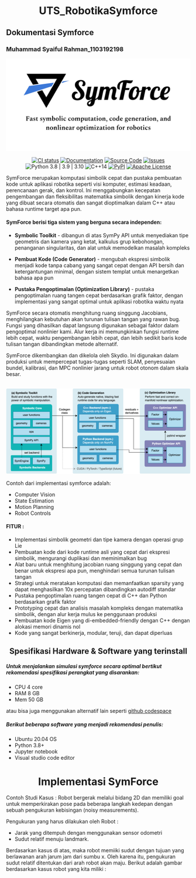 <h1 align="center">UTS_RobotikaSymforce</h1>

## Dokumentasi Symforce
### Muhammad Syaiful Rahman_1103192198

![SymForce](docs/Symforce.png#gh-light-mode-only)
<!-- DARK_MODE_ONLY -->

<p align="center">
<a href="https://github.com/symforce-org/symforce/actions/workflows/ci.yml?query=branch%3Amain"><img alt="CI status" src="https://github.com/symforce-org/symforce/actions/workflows/ci.yml/badge.svg" /></a>
<a href="https://symforce.org"><img alt="Documentation" src="https://img.shields.io/badge/api-docs-blue" /></a>
<a href="https://github.com/symforce-org/symforce"><img alt="Source Code" src="https://img.shields.io/badge/source-code-blue" /></a>
<a href="https://github.com/symforce-org/symforce/issues"><img alt="Issues" src="https://img.shields.io/badge/issue-tracker-blue" /></a>
<img alt="Python 3.8 | 3.9 | 3.10" src="https://img.shields.io/pypi/pyversions/symforce" />
<img alt="C++14" src="https://img.shields.io/badge/c++-14-blue" />
<a href="https://pypi.org/project/symforce/"><img alt="PyPI" src="https://img.shields.io/pypi/v/symforce" /></a>
<a href="https://github.com/symforce-org/symforce/tree/main/LICENSE"><img alt="Apache License" src="https://img.shields.io/pypi/l/symforce" /></a>
</p>

SymForce merupakan komputasi simbolik cepat dan pustaka pembuatan kode untuk aplikasi robotika seperti visi komputer, estimasi keadaan, perencanaan gerak, dan kontrol. Ini menggabungkan kecepatan pengembangan dan fleksibilitas matematika simbolik dengan kinerja kode yang dibuat secara otomatis dan sangat dioptimalkan dalam C++ atau bahasa runtime target apa pun. 

#### SymForce berisi tiga sistem yang berguna secara independen:

+ **Symbolic Toolkit** - dibangun di atas SymPy API untuk menyediakan tipe geometris dan kamera yang ketat, kalkulus grup kebohongan, penanganan singularitas, dan alat untuk memodelkan masalah kompleks

+ **Pembuat Kode (Code Generator)** - mengubah ekspresi simbolik menjadi kode tanpa cabang yang sangat cepat dengan API bersih dan ketergantungan minimal, dengan sistem templat untuk menargetkan bahasa apa pun

+ **Pustaka Pengoptimalan (Optimization Library)** - pustaka pengoptimalan ruang tangen cepat berdasarkan grafik faktor, dengan implementasi yang sangat optimal untuk aplikasi robotika waktu nyata

SymForce secara otomatis menghitung ruang singgung Jacobians, menghilangkan kebutuhan akan turunan tulisan tangan yang rawan bug. Fungsi yang dihasilkan dapat langsung digunakan sebagai faktor dalam pengoptimal nonlinier kami. Alur kerja ini memungkinkan fungsi runtime lebih cepat, waktu pengembangan lebih cepat, dan lebih sedikit baris kode tulisan tangan dibandingkan metode alternatif.

SymForce dikembangkan dan dikelola oleh Skydio. Ini digunakan dalam produksi untuk mempercepat tugas-tugas seperti SLAM, penyesuaian bundel, kalibrasi, dan MPC nonlinier jarang untuk robot otonom dalam skala besar.

<br/>

<img alt="SymForce" src="docs/SymforceDiagram.png" width="700px"/>

<br/>

Contoh dari implementasi symforce adalah:
- Computer Vision
- State Estimation
- Motion Planning
- Robot Controls

#### FITUR :

+ Implementasi simbolik geometri dan tipe kamera dengan operasi grup Lie
+ Pembuatan kode dari kode runtime asli yang cepat dari ekspresi simbolik, mengurangi duplikasi dan meminimalkan bug
+ Alat baru untuk menghitung jacobian ruang singgung yang cepat dan benar untuk ekspresi apa pun, menghindari semua turunan tulisan tangan
+ Strategi untuk meratakan komputasi dan memanfaatkan sparsity yang dapat menghasilkan 10x percepatan dibandingkan autodiff standar
+ Pustaka pengoptimalan ruang tangen cepat di C++ dan Python berdasarkan grafik faktor
+ Prototyping cepat dan analisis masalah kompleks dengan matematika simbolik, dengan alur kerja mulus ke penggunaan produksi
+ Pembuatan kode Eigen yang di-embedded-friendly dengan C++ dengan alokasi memori dinamis nol
+ Kode yang sangat berkinerja, modular, teruji, dan dapat diperluas

<h2 align="center">Spesifikasi Hardware & Software yang terinstall</h2>

##### Untuk menjalankan simulasi symforce secara optimal bertikut rekomendasi spesifikasi perangkat yang disarankan:

- CPU 4 core
- RAM 8 GB
- Mem 50 GB

atau bisa juga menggunakan alternatif lain seperti [github codespace](https://github.com/features/codespaces)

##### Berikut beberapa software yang menjadi rekomendasi penulis:

- Ubuntu 20.04 OS
- Python 3.8+
- Jupyter notebook
- Visual studio code editor

<h1 align="center">Implementasi SymForce</h1>

Contoh Studi Kasus : Robot bergerak melalui bidang 2D dan memiliki goal untuk memperkirakan pose pada beberapa langkah kedepan dengan sebuah pengukuran kebisingan (noisy measurements). 

Pengukuran yang harus dilakukan oleh Robot :

 * Jarak yang ditempuh dengan menggunakan sensor odometri
 * Sudut relatif menuju landmark.

Berdasarkan kasus di atas, maka robot memiiki sudut dengan tujuan yang berlawanan arah jarum jam dari sumbu x. Oleh karena itu, pengukuran sudut relatif ditentukan dari arah robot akan maju. Berikut adalah gambar berdasarkan kasus robot yang kita miliki :
